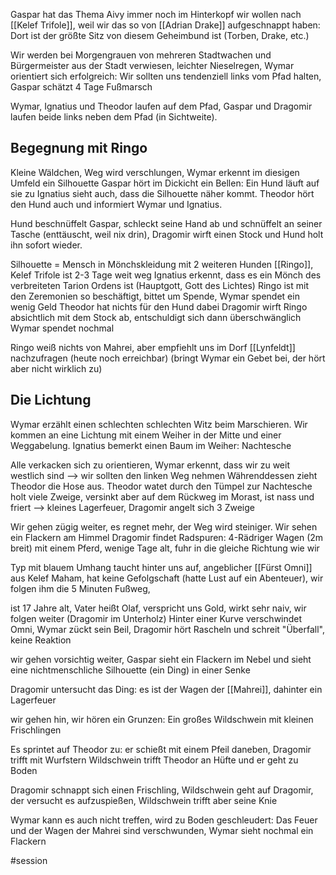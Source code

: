 Gaspar hat das Thema Aivy immer noch im Hinterkopf
wir wollen nach [[Kelef Trifole]], weil wir das so von [[Adrian Drake]] aufgeschnappt haben: Dort ist der größte Sitz von diesem Geheimbund ist (Torben, Drake, etc.)

Wir werden bei Morgengrauen von mehreren Stadtwachen und Bürgermeister aus der Stadt verwiesen, leichter Nieselregen, Wymar orientiert sich erfolgreich: Wir sollten uns tendenziell links vom Pfad halten, Gaspar schätzt 4 Tage Fußmarsch

Wymar, Ignatius und Theodor laufen auf dem Pfad, Gaspar und Dragomir laufen beide links neben dem Pfad (in Sichtweite).

## Begegnung mit Ringo
Kleine Wäldchen, Weg wird verschlungen, Wymar erkennt im diesigen Umfeld ein Silhouette 
Gaspar hört im Dickicht ein Bellen: Ein Hund läuft auf sie zu
Ignatius sieht auch, dass die Silhouette näher kommt.
Theodor hört den Hund auch und informiert Wymar und Ignatius.

Hund beschnüffelt Gaspar, schleckt seine Hand ab und schnüffelt an seiner Tasche (enttäuscht, weil nix drin), Dragomir wirft einen Stock und Hund holt ihn sofort wieder.

Silhouette = Mensch in Mönchskleidung mit 2 weiteren Hunden [[Ringo]],
Kelef Trifole ist 2-3 Tage weit weg
Ignatius erkennt, dass es ein Mönch des verbreiteten Tarion Ordens ist (Hauptgott, Gott des Lichtes)
Ringo ist mit den Zeremonien so beschäftigt, bittet um Spende, Wymar spendet ein wenig Geld
Theodor hat nichts für den Hund dabei
Dragomir wirft Ringo absichtlich mit dem Stock ab, entschuldigt sich dann überschwänglich
Wymar spendet nochmal 

Ringo weiß nichts von Mahrei, aber empfiehlt uns im Dorf [[Lynfeldt]] nachzufragen (heute noch erreichbar)
(bringt Wymar ein Gebet bei, der hört aber nicht wirklich zu)

## Die Lichtung
Wymar erzählt einen schlechten schlechten Witz beim Marschieren.
Wir kommen an eine Lichtung mit einem Weiher in der Mitte und einer Weggabelung.
Ignatius bemerkt einen Baum im Weiher: Nachtesche

Alle verkacken sich zu orientieren, Wymar erkennt, dass wir zu weit westlich sind --> wir sollten den linken Weg nehmen
Währenddessen zieht Theodor die Hose aus.
Theodor watet durch den Tümpel zur Nachtesche holt viele Zweige, versinkt aber auf dem Rückweg im Morast, ist nass und friert --> kleines Lagerfeuer, Dragomir angelt sich 3 Zweige

Wir gehen zügig weiter, es regnet mehr, der Weg wird steiniger. Wir sehen ein Flackern am Himmel
Dragomir findet Radspuren: 4-Rädriger Wagen (2m breit) mit einem Pferd, wenige Tage alt, fuhr in die gleiche Richtung wie wir

Typ mit blauem Umhang taucht hinter uns auf, angeblicher [[Fürst Omni]] aus Kelef Maham, hat keine Gefolgschaft (hatte Lust auf ein Abenteuer), wir folgen ihm die 5 Minuten Fußweg, 

ist 17 Jahre alt, Vater heißt Olaf, verspricht uns Gold, wirkt sehr naiv, wir folgen weiter (Dragomir im Unterholz)
Hinter einer Kurve verschwindet Omni, Wymar zückt sein Beil, Dragomir hört Rascheln und schreit "Überfall", keine Reaktion

wir gehen vorsichtig weiter, Gaspar sieht ein Flackern im Nebel und sieht eine nichtmenschliche Silhouette (ein Ding) in einer Senke

Dragomir untersucht das Ding: es ist der Wagen der [[Mahrei]], dahinter ein Lagerfeuer

wir gehen hin, wir hören ein Grunzen: Ein großes Wildschwein mit kleinen Frischlingen

Es sprintet auf Theodor zu: er schießt mit einem Pfeil daneben, Dragomir trifft mit Wurfstern
Wildschwein trifft Theodor an Hüfte und er geht zu Boden

Dragomir schnappt sich einen Frischling, Wildschwein geht auf Dragomir, der versucht es aufzuspießen, Wildschwein trifft aber seine Knie

Wymar kann es auch nicht treffen, wird zu Boden geschleudert: Das Feuer und der Wagen der Mahrei sind verschwunden, Wymar sieht nochmal ein Flackern



#session 